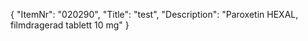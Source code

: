 {
  "ItemNr": "020290",
  "Title": "test",
  "Description": "Paroxetin HEXAL, filmdragerad tablett 10 mg"
}